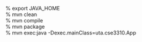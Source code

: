 % export JAVA_HOME  
% mvn clean  
% mvn compile  
% mvn package  
% mvn exec:java -Dexec.mainClass=uta.cse3310.App  
